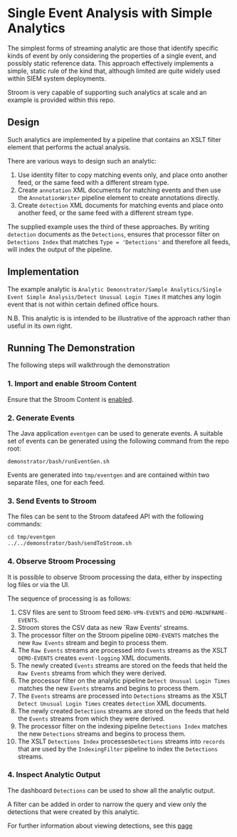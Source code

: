 # Single Event Analysis with Simple Analytics
The simplest forms of streaming analytic are those that identify specific kinds of event by only considering the
properties of a single event, and possibly static reference data.  This approach effectively implements a simple, static
rule of the kind that, although limited are quite widely used within SIEM system deployments.

Stroom is very capable of supporting such analytics at scale and an example is provided within this repo.

## Design
Such analytics are implemented by a pipeline that contains an XSLT filter element that performs the actual analysis.

There are various ways to design such an analytic:
1. Use identity filter to copy matching events only, and place onto another feed, or the same feed with a different stream type.
1. Create `annotation` XML documents for matching events and then use the `AnnotationWriter` pipeline element to create annotations directly.
1. Create `detection` XML documents for matching events and place onto another feed, or the same feed with a different stream type.

The supplied example uses the third of these approaches.  By writing `detection` documents as the `Detections`, ensures that
processor filter on `Detections Index` that matches `Type = 'Detections'` and therefore all feeds, will index the output of the pipeline.

## Implementation
The example analytic is `Analytic Demonstrator/Sample Analytics/Single Event Simple Analysis/Detect Unusual Login Times`
it matches any login event that is not within certain defined office hours.

N.B. This analytic is is intended to be illustrative of the approach rather than useful in its own right.

## Running The Demonstration
The following steps will walkthrough the demonstration

### 1. Import and enable Stroom Content
Ensure that the Stroom Content is [enabled](enableStroomContent.md).

### 2. Generate Events
The Java application `eventgen` can be used to generate events.
A suitable set of events can be generated using the following command from the repo root:
```shell script
demonstrator/bash/runEventGen.sh
```

Events are generated into `tmp/eventgen` and are contained within two separate files, one for each feed.

### 3. Send Events to Stroom
The files can be sent to the Stroom datafeed API with the following commands:

```shell script
cd tmp/eventgen
../../demonstrator/bash/sendToStroom.sh
```

### 4. Observe Stroom Processing
It is possible to observe Stroom processing the data, either by inspecting log files or via the UI.

The sequence of processing is as follows:
1. CSV files are sent to Stroom feed `DEMO-VPN-EVENTS` and `DEMO-MAINFRAME-EVENTS`.
1. Stroom stores the CSV data as new `Raw Events' streams.
1. The processor filter on the Stroom pipeline `DEMO-EVENTS` matches the new `Raw Events` stream and begin to process them.
1. The `Raw Events` streams are processed into `Events` streams as the XSLT `DEMO-EVENTS` creates `event-logging` XML documents.
1. The newly created `Events` streams are stored on the feeds that held the `Raw Events` streams from which they were derived.
1. The processor filter on the analytic pipeline `Detect Unusual Login Times` matches the new `Events` streams and begins to process them.
1. The `Events` streams are processed into `Detections` streams as the XSLT `Detect Unusual Login Times` creates `detection` XML documents.
1. The newly created `Detections` streams are stored on the feeds that held the `Events` streams from which they were derived.
1. The processor filter on the indexing pipeline `Detections Index` matches the new `Detections` streams and begins to process them.
1. The XSLT `Detections Index` processes`Detections` streams into `records` that are used by the `IndexingFilter` pipeline to index the `Detections` streams.

### 4. Inspect Analytic Output
The dashboard  `Detections` can be used to show all the analytic output.

A filter can be added in order to narrow the query and view only the detections that were created by this analytic.

For further information about viewing detections, see this [page](detections.md)